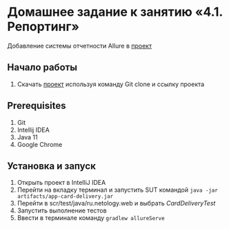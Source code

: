 # Домашнее задание к занятию «4.1. Репортинг»
Добавление системы отчетности Allure в [проект](https://github.com/usoltsevjr/NewDeliveryCard)

## Начало работы 
1. Скачать [проект](https://github.com/usoltsevjr/Allure) используя команду Git clone и ссылку проекта


## Prerequisites 
1. Git
1. Intellij IDEA
1. Java 11
1. Google Chrome

## Установка и запуск
1. Открыть проект в IntelliJ IDEA
1. Перейти на вкладку терминал и запустить SUT командой `java -jar artifacts/app-card-delivery.jar`
1. Перейти в scr/test/java/ru.netology.web и выбрать *CardDeliveryTest*
1. Запустить выполнение тестов 
1. Ввести в терминале команду `gradlew allureServe`
